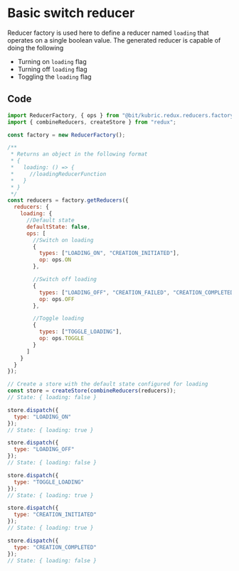 # Basic switch reducer

Reducer factory is used here to define a reducer named `loading` that operates on a single boolean value. The generated reducer is capable of doing the following

- Turning on `loading` flag
- Turning off `loading` flag
- Toggling the `loading` flag

## Code

```JavaScript
import ReducerFactory, { ops } from "@bit/kubric.redux.reducers.factory";
import { combineReducers, createStore } from "redux";

const factory = new ReducerFactory();

/**
 * Returns an object in the following format
 * {
 *   loading: () => {
 *     //loadingReducerFunction
 *   }
 * }
 */
const reducers = factory.getReducers({
  reducers: {
    loading: {
      //Default state
      defaultState: false,
      ops: [
        //Switch on loading
        {
          types: ["LOADING_ON", "CREATION_INITIATED"],
          op: ops.ON
        },

        //Switch off loading
        {
          types: ["LOADING_OFF", "CREATION_FAILED", "CREATION_COMPLETED"],
          op: ops.OFF
        },

        //Toggle loading
        {
          types: ["TOGGLE_LOADING"],
          op: ops.TOGGLE
        }
      ]
    }
  }
});

// Create a store with the default state configured for loading
const store = createStore(combineReducers(reducers));
// State: { loading: false }

store.dispatch({
  type: "LOADING_ON"
});
// State: { loading: true }

store.dispatch({
  type: "LOADING_OFF"
});
// State: { loading: false }

store.dispatch({
  type: "TOGGLE_LOADING"
});
// State: { loading: true }

store.dispatch({
  type: "CREATION_INITIATED"
});
// State: { loading: true }

store.dispatch({
  type: "CREATION_COMPLETED"
});
// State: { loading: false }
```
